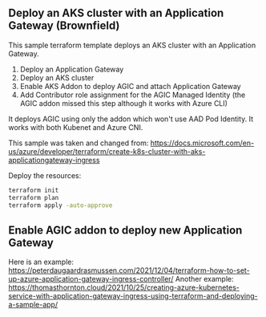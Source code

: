## Deploy an AKS cluster with an Application Gateway (Brownfield)
This sample terraform template deploys an AKS cluster with an Application Gateway.  
1) Deploy an Application Gateway  
2) Deploy an AKS cluster  
3) Enable AKS Addon to deploy AGIC and attach Application Gateway  
4) Add Contributor role assignment for the AGIC Managed Identity (the AGIC addon missed this step although it works with Azure CLI)  

It deploys AGIC using only the addon which won't use AAD Pod Identity.
It works with both Kubenet and Azure CNI.

This sample was taken and changed from:
https://docs.microsoft.com/en-us/azure/developer/terraform/create-k8s-cluster-with-aks-applicationgateway-ingress

Deploy the resources:
```bash
terraform init
terraform plan
terraform apply -auto-approve
```

## Enable AGIC addon to deploy new Application Gateway
Here is an example:
https://peterdaugaardrasmussen.com/2021/12/04/terraform-how-to-set-up-azure-application-gateway-ingress-controller/
Another example:
https://thomasthornton.cloud/2021/10/25/creating-azure-kubernetes-service-with-application-gateway-ingress-using-terraform-and-deploying-a-sample-app/